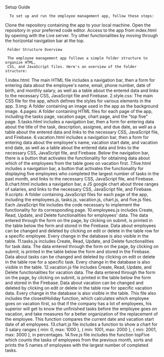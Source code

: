 Setup Guide

      To set up and run the employee management app, follow these steps:

Clone the repository containing the app to your local machine.
Open the repository in your preferred code editor.
Access to the app from index.html by opening with the Live server.
Try other functionalities by moving through the horizontal navigation bar at the top.

     Folder Structure Overview

     The employee management app follows a simple folder structure to organize HTML,
     CSS, and JavaScript files. Here's an overview of the folder structure:

1.index.html: The main HTML file includes a navigation bar, then a form for entering data about the employee's name, email, phone number, date of birth, and monthly salary, as well as a table about the entered data and links to the necessary CSS, JavaScript file and Firebase.
2.style.css: The main CSS file for the app, which defines the styles for various elements in the app.
3.img: A folder containing an image used in the app as the background image.
4.pages: A folder containing HTML files for each page of the app, including the tasks page, vacation page, chart page, and the "top five" page.
5.tasks.html includes a navigation bar, then a form for entering data about the title of the task, description, assignee, and due date, as well as a table about the entered data and links to the necessary CSS, JavaScript file, and Firebase.
6.vacation.html includes a navigation bar, then a form for entering data about the employee's name, vacation start date, and vacation end date, as well as a table about the entered data and links to the necessary CSS, JavaScript file, and Firebase. Below the navigation bar, there is a button that activates the functionality for obtaining data about which of the employees from the table goes on vacation first.
7.five.html includes a navigation bar, a button that activates the functionality for displaying five employees who completed the largest number of tasks in the past month, and links to the necessary CSS, JavaScript file, and Firebase.
8.chart.html includes a navigation bar, a JS google chart about three ranges of salaries, and links to the necessary CSS, JavaScript file, and Firebase.
9.scripts: A folder containing JavaScript files for each page of the app, including the employees.js, tasks.js, vacation.js, chart.js, and five.js files. Each JavaScript file includes the code necessary to implement the functionality for its corresponding page.
10.employees.js includes Create, Read, Update, and Delete functionalities for employees' data. The data entered through the form on the page, by clicking on submit, is printed in the table below the form and stored in the Firebase. Data about employees can be changed and deleted by clicking on edit or delete in the table row for a specific employee. Every change in the database is also visible in the table.
11.tasks.js includes Create, Read, Update, and Delete functionalities for task data. The data entered through the form on the page, by clicking on submit, is printed in the table below the form and stored in the Firebase. Data about tasks can be changed and deleted by clicking on edit or delete in the table row for a specific task. Every change in the database is also visible in the table.
12.vacation.js file includes Create, Read, Update, and Delete functionalities for vacation data. The data entered through the form on the page, by clicking on submit, is printed in the table below the form and stored in the Firebase. Data about vacation can be changed and deleted by clicking on edit or delete in the table row for specific vacation data. Every change in the database is also visible in the table. This file also includes the closestHoliday function, which calculates which employee goes on vacation first, so that if the company has a lot of employees, his superior will get to know the unfinished tasks before the employee goes on vacation, and take measures for a better organization of the replacement of the employee. This function compares the current date and vacation start date of all employees.
13.chart.js file includes a function to show a chart for 3 salary ranges { min: 0, max: 1000 }, { min: 1001, max: 2000 }, { min: 2001, max: 3000 }, in percentages.
14.five.js file includes the function topFive which counts the tasks of employees from the previous month, sorts and prints the 5 names of employees with the largest number of completed tasks.
